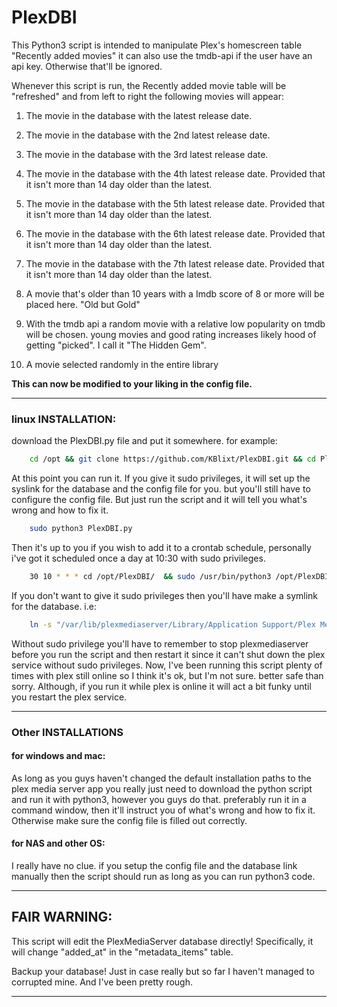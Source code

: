 # PlexDBI
This Python3 script is intended to manipulate Plex's homescreen table "Recently added movies" it can also use the tmdb-api
if the user have an api key. Otherwise that'll be ignored.

Whenever this script is run, the Recently added movie table will be "refreshed" and from left to right
the following movies will appear:

1. The movie in the database with the latest release date.
2. The movie in the database with the 2nd latest release date.
3. The movie in the database with the 3rd latest release date.
4. The movie in the database with the 4th latest release date. Provided that it isn't more than 14 day older than the latest.
5. The movie in the database with the 5th latest release date. Provided that it isn't more than 14 day older than the latest.
6. The movie in the database with the 6th latest release date. Provided that it isn't more than 14 day older than the latest.
7. The movie in the database with the 7th latest release date. Provided that it isn't more than 14 day older than the latest.

8. A movie that's older than 10 years with a Imdb score of 8 or more will be placed here. "Old but Gold"

9. With  the tmdb api a random movie with a relative low popularity on tmdb will be chosen.
   young movies and good rating increases likely hood of getting "picked". I call it "The Hidden Gem".

10. A movie selected randomly in the entire library

**This can now be modified to your liking in the config file.**

----------
### linux INSTALLATION:

download the PlexDBI.py file and put it somewhere. for example:
```sh
    cd /opt && git clone https://github.com/KBlixt/PlexDBI.git && cd PlexDBI
```
At this point you can run it. If you give it sudo privileges, it will set up the syslink for the database and the config file for you.
but you'll still have to configure the config file. But just run the script and it will tell you what's wrong
and how to fix it.
```sh
    sudo python3 PlexDBI.py
```
Then it's up to you if you wish to add it to a crontab schedule, personally i've got it scheduled once a day at 10:30
with sudo privileges.
```sh
    30 10 * * * cd /opt/PlexDBI/  && sudo /usr/bin/python3 /opt/PlexDBI/PlexDBI.py
```
If you don't want to give it sudo privileges then you'll have make a symlink for the database. i.e:
```sh
    ln -s "/var/lib/plexmediaserver/Library/Application Support/Plex Media Server/Plug-in Support/Databases/com.plexapp.plugins.library.db" PlexDatabase.db
```
Without sudo privilege you'll have to remember to stop plexmediaserver before you run the script and then restart it
since it can't shut down the plex service without sudo privileges. Now, I've been running this script plenty of times
with plex still online so I think it's ok, but I'm not sure. better safe than sorry. Although, if you run it while
plex is online it will act a bit funky until you restart the plex service.

----------
### Other INSTALLATIONS

#### for windows and mac:
As long as you guys haven't changed the default installation paths to the plex media server app
you really just need to download the python script and run it  with python3, however you guys do that.
preferably run it in a command window, then it'll instruct you of what's wrong and how to fix it. Otherwise make sure
the config file is filled out correctly.

#### for NAS and other OS:
I really have no clue. if you setup the config file and the database link manually then the
script should run as long as you can run python3 code.

----------
## FAIR WARNING:

This script will edit the PlexMediaServer database directly! Specifically, it will change "added_at" in the
"metadata_items" table.

Backup your database! Just in case really but so far I haven't managed to corrupted mine. And I've been pretty rough.

----------
